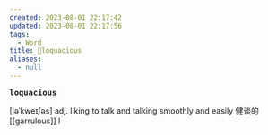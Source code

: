 ```yaml
---
created: 2023-08-01 22:17:42
updated: 2023-08-01 22:17:56
tags:
  - Word
title: 📖loquacious
aliases:
  - null
---
```


<pre><strong>loquacious</strong></pre>
[ləˈkweɪʃəs]
adj. liking to talk and talking smoothly and easily 健谈的
[[garrulous]]
l